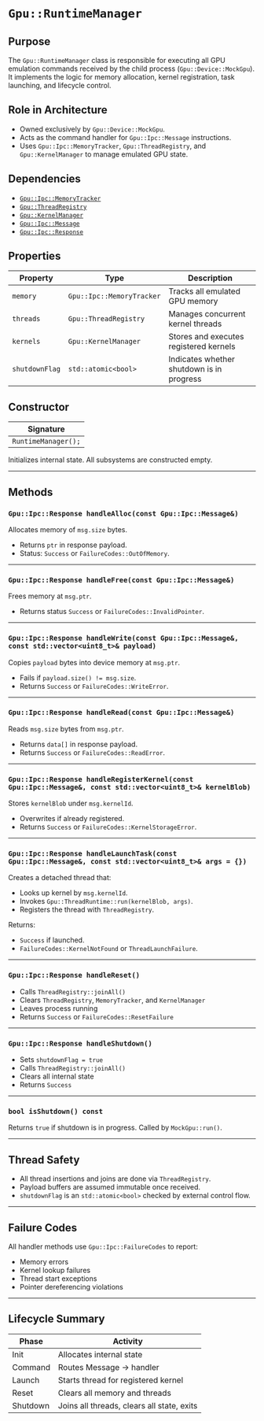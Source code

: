 `Gpu::RuntimeManager`
=====================

## Purpose

The `Gpu::RuntimeManager` class is responsible for executing all GPU emulation commands received by the child process (`Gpu::Device::MockGpu`). It implements the logic for memory allocation, kernel registration, task launching, and lifecycle control.

## Role in Architecture

- Owned exclusively by `Gpu::Device::MockGpu`.
- Acts as the command handler for `Gpu::Ipc::Message` instructions.
- Uses `Gpu::Ipc::MemoryTracker`, `Gpu::ThreadRegistry`, and `Gpu::KernelManager` to manage emulated GPU state.

## Dependencies

* [`Gpu::Ipc::MemoryTracker`](./Gpu-Ipc-MemoryTracker.md)
* [`Gpu::ThreadRegistry`](./Gpu-ThreadRegistry.md)
* [`Gpu::KernelManager`](./Gpu-KernelManager.md)
* [`Gpu::Ipc::Message`](./Gpu-Ipc-Message.md)
* [`Gpu::Ipc::Response`](./Gpu-Ipc-Response.md)

## Properties

| Property       | Type                       | Description                               |
|----------------|----------------------------|-------------------------------------------|
| `memory`       | `Gpu::Ipc::MemoryTracker`   | Tracks all emulated GPU memory            |
| `threads`      | `Gpu::ThreadRegistry`       | Manages concurrent kernel threads         |
| `kernels`      | `Gpu::KernelManager`        | Stores and executes registered kernels    |
| `shutdownFlag` | `std::atomic<bool>`         | Indicates whether shutdown is in progress |

## Constructor

| Signature |
|-----------|
| `RuntimeManager();` |

Initializes internal state. All subsystems are constructed empty.

---

## Methods

### `Gpu::Ipc::Response handleAlloc(const Gpu::Ipc::Message&)`

Allocates memory of `msg.size` bytes.
- Returns `ptr` in response payload.
- Status: `Success` or `FailureCodes::OutOfMemory`.

---

### `Gpu::Ipc::Response handleFree(const Gpu::Ipc::Message&)`

Frees memory at `msg.ptr`.
- Returns status `Success` or `FailureCodes::InvalidPointer`.

---

### `Gpu::Ipc::Response handleWrite(const Gpu::Ipc::Message&, const std::vector<uint8_t>& payload)`

Copies `payload` bytes into device memory at `msg.ptr`.
- Fails if `payload.size() != msg.size`.
- Returns `Success` or `FailureCodes::WriteError`.

---

### `Gpu::Ipc::Response handleRead(const Gpu::Ipc::Message&)`

Reads `msg.size` bytes from `msg.ptr`.
- Returns `data[]` in response payload.
- Returns `Success` or `FailureCodes::ReadError`.

---

### `Gpu::Ipc::Response handleRegisterKernel(const Gpu::Ipc::Message&, const std::vector<uint8_t>& kernelBlob)`

Stores `kernelBlob` under `msg.kernelId`.
- Overwrites if already registered.
- Returns `Success` or `FailureCodes::KernelStorageError`.

---

### `Gpu::Ipc::Response handleLaunchTask(const Gpu::Ipc::Message&, const std::vector<uint8_t>& args = {})`

Creates a detached thread that:
- Looks up kernel by `msg.kernelId`.
- Invokes `Gpu::ThreadRuntime::run(kernelBlob, args)`.
- Registers the thread with `ThreadRegistry`.

Returns:
- `Success` if launched.
- `FailureCodes::KernelNotFound` or `ThreadLaunchFailure`.

---

### `Gpu::Ipc::Response handleReset()`

- Calls `ThreadRegistry::joinAll()`
- Clears `ThreadRegistry`, `MemoryTracker`, and `KernelManager`
- Leaves process running
- Returns `Success` or `FailureCodes::ResetFailure`

---

### `Gpu::Ipc::Response handleShutdown()`

- Sets `shutdownFlag = true`
- Calls `ThreadRegistry::joinAll()`
- Clears all internal state
- Returns `Success`

---

### `bool isShutdown() const`

Returns `true` if shutdown is in progress. Called by `MockGpu::run()`.

---

## Thread Safety

- All thread insertions and joins are done via `ThreadRegistry`.
- Payload buffers are assumed immutable once received.
- `shutdownFlag` is an `std::atomic<bool>` checked by external control flow.

---

## Failure Codes

All handler methods use `Gpu::Ipc::FailureCodes` to report:
- Memory errors
- Kernel lookup failures
- Thread start exceptions
- Pointer dereferencing violations

---

## Lifecycle Summary

| Phase     | Activity                                     |
|-----------|----------------------------------------------|
| Init      | Allocates internal state                     |
| Command   | Routes Message → handler                     |
| Launch    | Starts thread for registered kernel          |
| Reset     | Clears all memory and threads                |
| Shutdown  | Joins all threads, clears all state, exits   |
